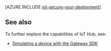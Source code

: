 <properties
 pageTitle="Secure your IoT deployment | Azure"
 description="How to secure your IoT deployment. Includes guidelines for securing device provisioning, connections, and access to the IoT Hub service"
 services="iot-hub"
 documentationCenter=""
 authors="YuriDio"
 manager="timlt"
 editor=""/>

<tags
 ms.service="iot-hub"
 ms.devlang="na"
 ms.topic="article"
 ms.tgt_pltfrm="na"
 ms.workload="na"
 ms.date="10/17/2016"
 ms.author="yurid"/>

[AZURE.INCLUDE [iot-secure-your-deployment](../../includes/iot-secure-your-deployment.md)]

## See also

To further explore the capabilities of IoT Hub, see:

- [Simulating a device with the Gateway SDK][lnk-gateway]

[lnk-gateway]: /documentation/articles/iot-hub/iot-hub-linux-gateway-sdk-simulated-device/
